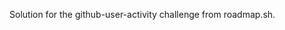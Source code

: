 <p> Solution for the github-user-activity challenge from <a ref="https://roadmap.sh/projects/github-user-activity">roadmap.sh</a>.
